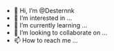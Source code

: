 - 👋 Hi, I’m @Desternnk
- 👀 I’m interested in ...
- 🌱 I’m currently learning ...
- 💞️ I’m looking to collaborate on ...
- 📫 How to reach me ...

<!---
Desternnk/Desternnk is a ✨ special ✨ repository because its `README.md` (this file) appears on your GitHub profile.
You can click the Preview link to take a look at your changes.
--->
